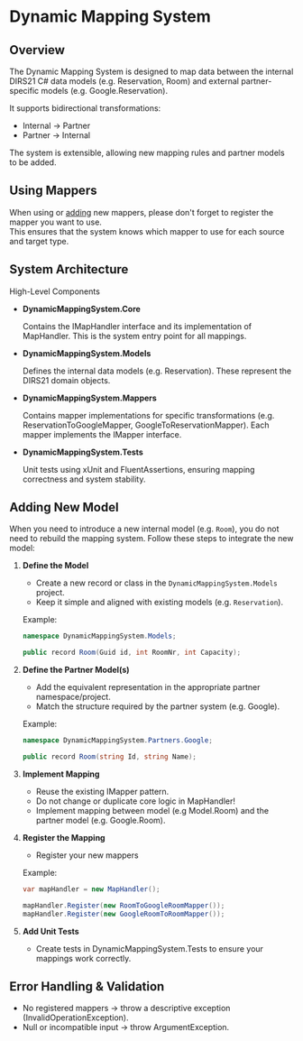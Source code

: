 # Dynamic Mapping System

## Overview

The Dynamic Mapping System is designed to map data between the internal DIRS21 C# data models (e.g. Reservation, Room) and external partner-specific models (e.g. Google.Reservation).

It supports bidirectional transformations:

- Internal -> Partner
- Partner -> Internal

The system is extensible, allowing new mapping rules and partner models to be added.

## Using Mappers

When using or [adding](#adding-new-model) new mappers, please don't forget to register the mapper you want to use.  
This ensures that the system knows which mapper to use for each source and target type.

## System Architecture
High-Level Components

- **DynamicMappingSystem.Core**

    Contains the IMapHandler interface and its implementation of MapHandler. This is the system entry point for all mappings.

- **DynamicMappingSystem.Models**

    Defines the internal data models (e.g. Reservation). These represent the DIRS21 domain objects.

- **DynamicMappingSystem.Mappers**
    
    Contains mapper implementations for specific transformations (e.g. ReservationToGoogleMapper, GoogleToReservationMapper). Each mapper implements the IMapper interface.

- **DynamicMappingSystem.Tests**

    Unit tests using xUnit and FluentAssertions, ensuring mapping correctness and system stability.

## Adding New Model

When you need to introduce a new internal model (e.g. `Room`), you do not need to rebuild the mapping system.
Follow these steps to integrate the new model:

1. **Define the Model**
   - Create a new record or class in the `DynamicMappingSystem.Models` project.
   - Keep it simple and aligned with existing models (e.g. `Reservation`).

   Example:
   ```csharp
   namespace DynamicMappingSystem.Models;

   public record Room(Guid id, int RoomNr, int Capacity);

1. **Define the Partner Model(s)**
    - Add the equivalent representation in the appropriate partner namespace/project.
    - Match the structure required by the partner system (e.g. Google).

    Example:
    ```csharp
    namespace DynamicMappingSystem.Partners.Google;

    public record Room(string Id, string Name);

1. **Implement Mapping**
    - Reuse the existing IMapper pattern.
    - Do not change or duplicate core logic in MapHandler!
    - Implement mapping between model (e.g Model.Room) and the partner model (e.g. Google.Room). 

1. **Register the Mapping**
    - Register your new mappers

    Example:
    ```csharp
    var mapHandler = new MapHandler();

    mapHandler.Register(new RoomToGoogleRoomMapper());
    mapHandler.Register(new GoogleRoomToRoomMapper());

1. **Add Unit Tests**
    - Create tests in DynamicMappingSystem.Tests to ensure your mappings work correctly.


## Error Handling & Validation
- No registered mappers -> throw a descriptive exception (InvalidOperationException).
- Null or incompatible input -> throw ArgumentException.